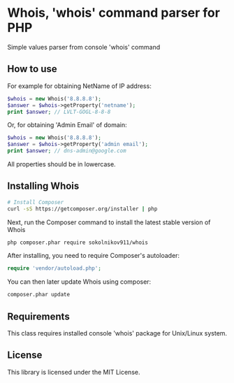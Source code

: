 Whois, 'whois' command parser for PHP
=====================================



Simple values parser from console 'whois' command


## How to use


For example for obtaining NetName of IP address:

```php
$whois = new Whois('8.8.8.8');
$answer = $whois->getProperty('netname');
print $answer; // LVLT-GOGL-8-8-8
```

Or, for obtaining 'Admin Email' of domain:

```php
$whois = new Whois('8.8.8.8');
$answer = $whois->getProperty('admin email');
print $answer; // dns-admin@google.com
```

All properties should be in lowercase. 


## Installing Whois


```bash
# Install Composer
curl -sS https://getcomposer.org/installer | php
```

Next, run the Composer command to install the latest stable version of Whois

```bash
php composer.phar require sokolnikov911/whois
```

After installing, you need to require Composer's autoloader:

```php
require 'vendor/autoload.php';
```

You can then later update Whois using composer:

 ```bash
composer.phar update
 ```
 
 
## Requirements

This class requires installed console 'whois' package for Unix/Linux system.


## License

This library is licensed under the MIT License.